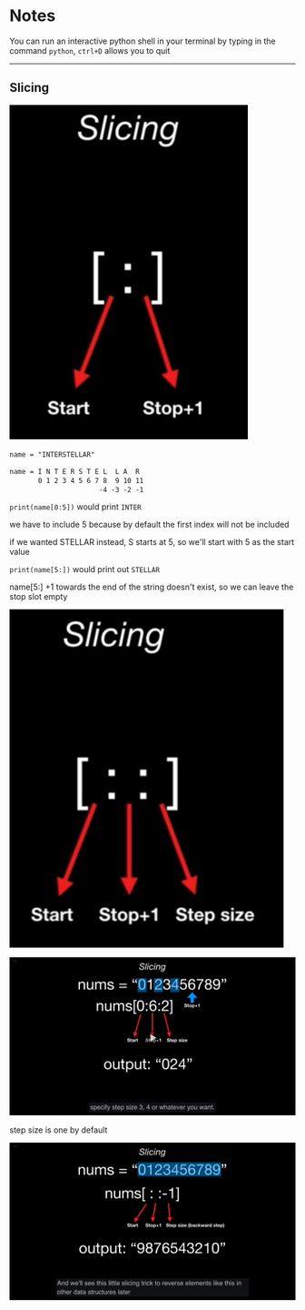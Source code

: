 # Notes

You can run an interactive python shell in your terminal by typing in the command `python`, `ctrl+D` allows you to quit

---

## Slicing

![](assets/slicing.jpg)

`name = "INTERSTELLAR"`

```
name = I N T E R S T E L  L A  R
       0 1 2 3 4 5 6 7 8  9 10 11
                      -4 -3 -2 -1
```
`print(name[0:5])` would print `INTER`

we have to include 5 because by default the first index will not be included

if we wanted STELLAR instead, S starts at 5, so we'll start with 5 as the start value

`print(name[5:])` would print out `STELLAR`

name[5:] 
+1 towards the end of the string doesn't exist, so we can leave the stop slot empty


![](assets/slicing1.jpg)

![](assets/slicing2.jpg)

step size is one by default

![](assets/slicing3.jpg)